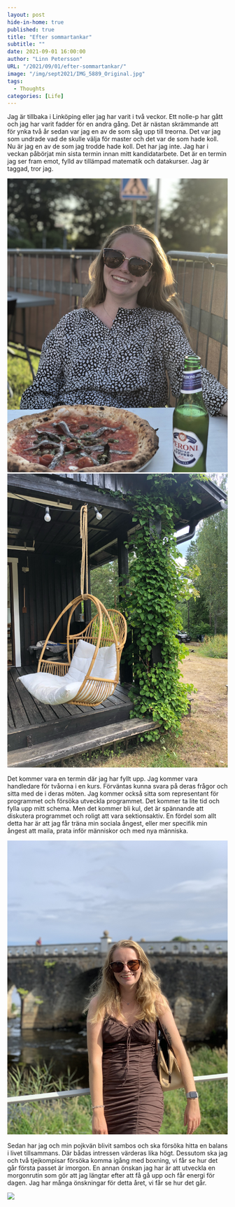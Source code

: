 ```yaml
---
layout: post
hide-in-home: true
published: true
title: "Efter sommartankar"
subtitle: ""
date: 2021-09-01 16:00:00
author: "Linn Petersson"
URL: "/2021/09/01/efter-sommartankar/"
image: "/img/sept2021/IMG_5889_Original.jpg"
tags:
  - Thoughts
categories: [Life]
---
```


Jag är tillbaka i Linköping eller jag har varit i två veckor. Ett nolle-p har gått och jag har varit fadder för en andra gång. Det är nästan skrämmande att för ynka två år sedan var jag en av de som såg upp till treorna. Det var jag som undrade vad de skulle välja för master och det var de som hade koll. Nu är jag en av de som jag trodde hade koll. Det har jag inte. Jag har i veckan påbörjat min sista termin innan mitt kandidatarbete. Det är en termin jag ser fram emot, fylld av tillämpad matematik och datakurser. Jag är taggad, tror jag.

![](/img/sept2021/IMG_1767_Original.jpg)
![](/img/sept2021/IMG_1948_Original.jpg)

Det kommer vara en termin där jag har fyllt upp. Jag kommer vara handledare för tvåorna i en kurs. Förväntas kunna svara på deras frågor och sitta med de i deras möten. Jag kommer också sitta som representant för programmet och försöka utveckla programmet. Det kommer ta lite tid och fylla upp mitt schema. Men det kommer bli kul, det är spännande att diskutera programmet och roligt att vara sektionsaktiv. En fördel som allt detta har är att jag får träna min sociala ångest, eller mer specifik min ångest att maila, prata inför människor och med nya människa.

![](/img/sept2021/IMG_5889_Original.jpg)

Sedan har jag och min pojkvän blivit sambos och ska försöka hitta en balans i livet tillsammans. Där bådas intressen värderas lika högt. Dessutom ska jag och två tjejkompisar försöka komma igång med boxning, vi får se hur det går första passet är imorgon. En annan önskan jag har är att utveckla en morgonrutin som gör att jag längtar efter att få gå upp och får energi för dagen. Jag har många önskningar för detta året, vi får se hur det går.

![](/img/sept2021/IMG_7159_Original.jpg)

